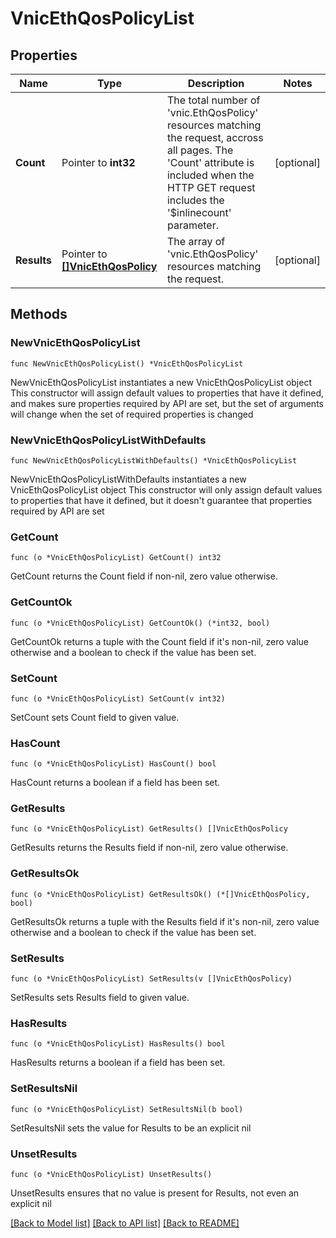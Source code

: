 # VnicEthQosPolicyList

## Properties

Name | Type | Description | Notes
------------ | ------------- | ------------- | -------------
**Count** | Pointer to **int32** | The total number of &#39;vnic.EthQosPolicy&#39; resources matching the request, accross all pages. The &#39;Count&#39; attribute is included when the HTTP GET request includes the &#39;$inlinecount&#39; parameter. | [optional] 
**Results** | Pointer to [**[]VnicEthQosPolicy**](vnic.EthQosPolicy.md) | The array of &#39;vnic.EthQosPolicy&#39; resources matching the request. | [optional] 

## Methods

### NewVnicEthQosPolicyList

`func NewVnicEthQosPolicyList() *VnicEthQosPolicyList`

NewVnicEthQosPolicyList instantiates a new VnicEthQosPolicyList object
This constructor will assign default values to properties that have it defined,
and makes sure properties required by API are set, but the set of arguments
will change when the set of required properties is changed

### NewVnicEthQosPolicyListWithDefaults

`func NewVnicEthQosPolicyListWithDefaults() *VnicEthQosPolicyList`

NewVnicEthQosPolicyListWithDefaults instantiates a new VnicEthQosPolicyList object
This constructor will only assign default values to properties that have it defined,
but it doesn't guarantee that properties required by API are set

### GetCount

`func (o *VnicEthQosPolicyList) GetCount() int32`

GetCount returns the Count field if non-nil, zero value otherwise.

### GetCountOk

`func (o *VnicEthQosPolicyList) GetCountOk() (*int32, bool)`

GetCountOk returns a tuple with the Count field if it's non-nil, zero value otherwise
and a boolean to check if the value has been set.

### SetCount

`func (o *VnicEthQosPolicyList) SetCount(v int32)`

SetCount sets Count field to given value.

### HasCount

`func (o *VnicEthQosPolicyList) HasCount() bool`

HasCount returns a boolean if a field has been set.

### GetResults

`func (o *VnicEthQosPolicyList) GetResults() []VnicEthQosPolicy`

GetResults returns the Results field if non-nil, zero value otherwise.

### GetResultsOk

`func (o *VnicEthQosPolicyList) GetResultsOk() (*[]VnicEthQosPolicy, bool)`

GetResultsOk returns a tuple with the Results field if it's non-nil, zero value otherwise
and a boolean to check if the value has been set.

### SetResults

`func (o *VnicEthQosPolicyList) SetResults(v []VnicEthQosPolicy)`

SetResults sets Results field to given value.

### HasResults

`func (o *VnicEthQosPolicyList) HasResults() bool`

HasResults returns a boolean if a field has been set.

### SetResultsNil

`func (o *VnicEthQosPolicyList) SetResultsNil(b bool)`

 SetResultsNil sets the value for Results to be an explicit nil

### UnsetResults
`func (o *VnicEthQosPolicyList) UnsetResults()`

UnsetResults ensures that no value is present for Results, not even an explicit nil

[[Back to Model list]](../README.md#documentation-for-models) [[Back to API list]](../README.md#documentation-for-api-endpoints) [[Back to README]](../README.md)


